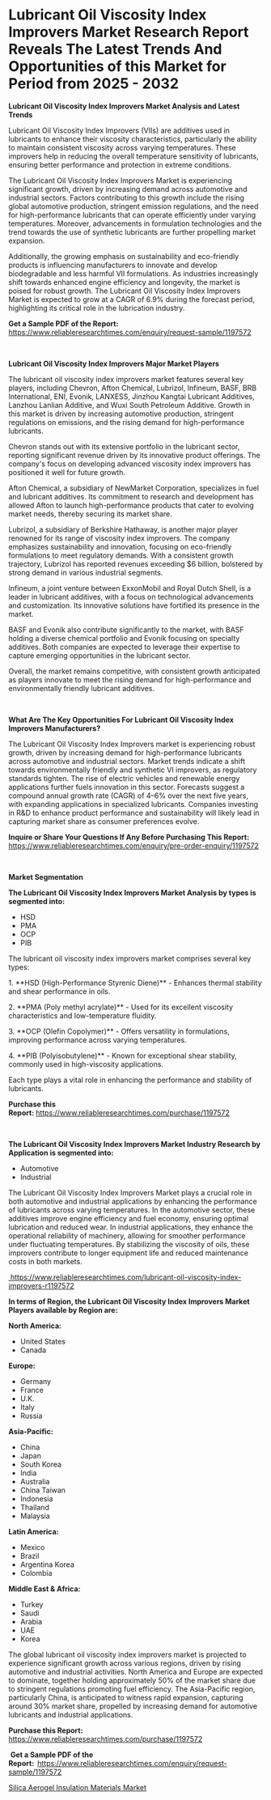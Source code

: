 <p><h1>Lubricant Oil Viscosity Index Improvers Market Research Report Reveals The Latest Trends And Opportunities of this Market for Period from 2025 - 2032</h1></p><p><strong>Lubricant Oil Viscosity Index Improvers Market Analysis and Latest Trends</strong></p>
<p><p>Lubricant Oil Viscosity Index Improvers (VIIs) are additives used in lubricants to enhance their viscosity characteristics, particularly the ability to maintain consistent viscosity across varying temperatures. These improvers help in reducing the overall temperature sensitivity of lubricants, ensuring better performance and protection in extreme conditions.</p><p>The Lubricant Oil Viscosity Index Improvers Market is experiencing significant growth, driven by increasing demand across automotive and industrial sectors. Factors contributing to this growth include the rising global automotive production, stringent emission regulations, and the need for high-performance lubricants that can operate efficiently under varying temperatures. Moreover, advancements in formulation technologies and the trend towards the use of synthetic lubricants are further propelling market expansion.</p><p>Additionally, the growing emphasis on sustainability and eco-friendly products is influencing manufacturers to innovate and develop biodegradable and less harmful VII formulations. As industries increasingly shift towards enhanced engine efficiency and longevity, the market is poised for robust growth. The Lubricant Oil Viscosity Index Improvers Market is expected to grow at a CAGR of 6.9% during the forecast period, highlighting its critical role in the lubrication industry.</p></p>
<p><strong>Get a Sample PDF of the Report:&nbsp;</strong> <a href="https://www.reliableresearchtimes.com/enquiry/request-sample/1197572?utm_campaign=2193&utm_medium=2&utm_source=Github&utm_content=ia&utm_term=03042025&utm_id=lubricant-oil-viscosity-index-improvers">https://www.reliableresearchtimes.com/enquiry/request-sample/1197572</a></p>
<p>&nbsp;</p>
<p><strong>Lubricant Oil Viscosity Index Improvers Major Market Players</strong></p>
<p><p>The lubricant oil viscosity index improvers market features several key players, including Chevron, Afton Chemical, Lubrizol, Infineum, BASF, BRB International, ENI, Evonik, LANXESS, Jinzhou Kangtai Lubricant Additives, Lanzhou Lanlian Additive, and Wuxi South Petroleum Additive. Growth in this market is driven by increasing automotive production, stringent regulations on emissions, and the rising demand for high-performance lubricants.</p><p>Chevron stands out with its extensive portfolio in the lubricant sector, reporting significant revenue driven by its innovative product offerings. The company's focus on developing advanced viscosity index improvers has positioned it well for future growth.</p><p>Afton Chemical, a subsidiary of NewMarket Corporation, specializes in fuel and lubricant additives. Its commitment to research and development has allowed Afton to launch high-performance products that cater to evolving market needs, thereby securing its market share.</p><p>Lubrizol, a subsidiary of Berkshire Hathaway, is another major player renowned for its range of viscosity index improvers. The company emphasizes sustainability and innovation, focusing on eco-friendly formulations to meet regulatory demands. With a consistent growth trajectory, Lubrizol has reported revenues exceeding $6 billion, bolstered by strong demand in various industrial segments.</p><p>Infineum, a joint venture between ExxonMobil and Royal Dutch Shell, is a leader in lubricant additives, with a focus on technological advancements and customization. Its innovative solutions have fortified its presence in the market.</p><p>BASF and Evonik also contribute significantly to the market, with BASF holding a diverse chemical portfolio and Evonik focusing on specialty additives. Both companies are expected to leverage their expertise to capture emerging opportunities in the lubricant sector.</p><p>Overall, the market remains competitive, with consistent growth anticipated as players innovate to meet the rising demand for high-performance and environmentally friendly lubricant additives.</p></p>
<p>&nbsp;</p>
<p><strong>What Are The Key Opportunities For Lubricant Oil Viscosity Index Improvers Manufacturers?</strong></p>
<p><p>The Lubricant Oil Viscosity Index Improvers market is experiencing robust growth, driven by increasing demand for high-performance lubricants across automotive and industrial sectors. Market trends indicate a shift towards environmentally friendly and synthetic VI improvers, as regulatory standards tighten. The rise of electric vehicles and renewable energy applications further fuels innovation in this sector. Forecasts suggest a compound annual growth rate (CAGR) of 4–6% over the next five years, with expanding applications in specialized lubricants. Companies investing in R&D to enhance product performance and sustainability will likely lead in capturing market share as consumer preferences evolve.</p></p>
<p><strong>Inquire or Share Your Questions If Any Before Purchasing This Report:</strong> <a href="https://www.reliableresearchtimes.com/enquiry/pre-order-enquiry/1197572?utm_campaign=2193&utm_medium=2&utm_source=Github&utm_content=ia&utm_term=03042025&utm_id=lubricant-oil-viscosity-index-improvers">https://www.reliableresearchtimes.com/enquiry/pre-order-enquiry/1197572</a></p>
<p>&nbsp;</p>
<p><strong>Market Segmentation</strong></p>
<p><strong>The Lubricant Oil Viscosity Index Improvers Market Analysis by types is segmented into:</strong></p>
<p><ul><li>HSD</li><li>PMA</li><li>OCP</li><li>PIB</li></ul></p>
<p><p>The lubricant oil viscosity index improvers market comprises several key types: </p><p>1. **HSD (High-Performance Styrenic Diene)** - Enhances thermal stability and shear performance in oils.</p><p>2. **PMA (Poly methyl acrylate)** - Used for its excellent viscosity characteristics and low-temperature fluidity. </p><p>3. **OCP (Olefin Copolymer)** - Offers versatility in formulations, improving performance across varying temperatures. </p><p>4. **PIB (Polyisobutylene)** - Known for exceptional shear stability, commonly used in high-viscosity applications. </p><p>Each type plays a vital role in enhancing the performance and stability of lubricants.</p></p>
<p><strong>Purchase this Report:&nbsp;</strong><a href="https://www.reliableresearchtimes.com/purchase/1197572?utm_campaign=2193&utm_medium=2&utm_source=Github&utm_content=ia&utm_term=03042025&utm_id=lubricant-oil-viscosity-index-improvers">https://www.reliableresearchtimes.com/purchase/1197572</a></p>
<p>&nbsp;</p>
<p><strong>The Lubricant Oil Viscosity Index Improvers Market Industry Research by Application is segmented into:</strong></p>
<p><ul><li>Automotive</li><li>Industrial</li></ul></p>
<p><p>The Lubricant Oil Viscosity Index Improvers Market plays a crucial role in both automotive and industrial applications by enhancing the performance of lubricants across varying temperatures. In the automotive sector, these additives improve engine efficiency and fuel economy, ensuring optimal lubrication and reduced wear. In industrial applications, they enhance the operational reliability of machinery, allowing for smoother performance under fluctuating temperatures. By stabilizing the viscosity of oils, these improvers contribute to longer equipment life and reduced maintenance costs in both markets.</p></p>
<p><a href="https://www.reliableresearchtimes.com/lubricant-oil-viscosity-index-improvers-r1197572?utm_campaign=2193&utm_medium=2&utm_source=Github&utm_content=ia&utm_term=03042025&utm_id=lubricant-oil-viscosity-index-improvers">&nbsp;https://www.reliableresearchtimes.com/lubricant-oil-viscosity-index-improvers-r1197572</a></p>
<p><strong>In terms of Region, the Lubricant Oil Viscosity Index Improvers Market Players available by Region are:</strong></p>
<p>
    <p> <strong> North America: </strong>
        <ul>
            <li>United States</li>
            <li>Canada</li>
        </ul>
        </p> 
    <p> <strong> Europe: </strong>
        <ul>
            <li>Germany</li>
            <li>France</li>
            <li>U.K.</li>
            <li>Italy</li>
            <li>Russia</li>
        </ul>
        </p> 
    <p> <strong> Asia-Pacific: </strong>
        <ul>
            <li>China</li>
            <li>Japan</li>
            <li>South Korea</li>
            <li>India</li>
            <li>Australia</li>
            <li>China Taiwan</li>
            <li>Indonesia</li>
            <li>Thailand</li>
            <li>Malaysia</li>
        </ul>
        </p> 
    <p> <strong> Latin America: </strong>
        <ul>
            <li>Mexico</li>
            <li>Brazil</li>
            <li>Argentina Korea</li>
            <li>Colombia</li>
        </ul>
        </p> 
    <p> <strong> Middle East & Africa: </strong>
        <ul>
            <li>Turkey</li>
            <li>Saudi</li>
            <li>Arabia</li>
            <li>UAE</li>
            <li>Korea</li>
        </ul>
    </p>
    </p>
<p><p>The global lubricant oil viscosity index improvers market is projected to experience significant growth across various regions, driven by rising automotive and industrial activities. North America and Europe are expected to dominate, together holding approximately 50% of the market share due to stringent regulations promoting fuel efficiency. The Asia-Pacific region, particularly China, is anticipated to witness rapid expansion, capturing around 30% market share, propelled by increasing demand for automotive lubricants and industrial applications.</p></p>
<p><strong>Purchase this Report: </strong><a href="https://www.reliableresearchtimes.com/purchase/1197572?utm_campaign=2193&utm_medium=2&utm_source=Github&utm_content=ia&utm_term=03042025&utm_id=lubricant-oil-viscosity-index-improvers">https://www.reliableresearchtimes.com/purchase/1197572</a></p>
<p>&nbsp;<strong>Get a Sample PDF of the Report:&nbsp;&nbsp;</strong><a href="https://www.reliableresearchtimes.com/enquiry/request-sample/1197572?utm_campaign=2193&utm_medium=2&utm_source=Github&utm_content=ia&utm_term=03042025&utm_id=lubricant-oil-viscosity-index-improvers">https://www.reliableresearchtimes.com/enquiry/request-sample/1197572</a></p>
<p><strong></strong></p>
<p><p><a href="https://github.com/ygfu6u/Market-Research-Report-List-2/blob/main/silica-aerogel-insulation-materials-market.md?utm_campaign=2193&utm_medium=2&utm_source=Github&utm_content=ia&utm_term=03042025&utm_id=lubricant-oil-viscosity-index-improvers">Silica Aerogel Insulation Materials Market</a></p></p>